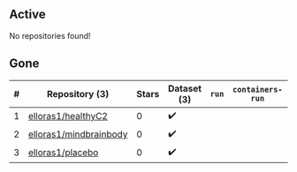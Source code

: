 ## Active
No repositories found!

## Gone
| # | Repository (3) | Stars | Dataset (3) | `run` | `containers-run` | Last Modified |
| --- | --- | --- | --- | --- | --- | --- |
| 1 | [elloras1/healthyC2](https://github.com/elloras1/healthyC2) | 0 | :heavy_check_mark: |  |  | — |
| 2 | [elloras1/mindbrainbody](https://github.com/elloras1/mindbrainbody) | 0 | :heavy_check_mark: |  |  | — |
| 3 | [elloras1/placebo](https://github.com/elloras1/placebo) | 0 | :heavy_check_mark: |  |  | — |
